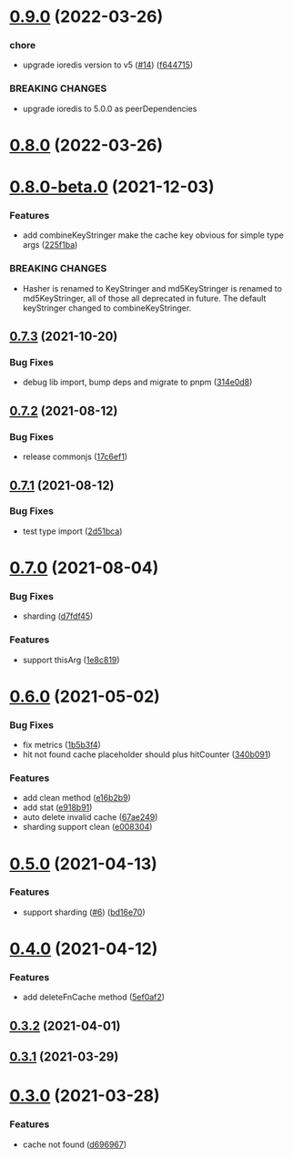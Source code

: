 # [0.9.0](https://github.com/zcong1993/node-redis-cache/compare/v0.8.0...v0.9.0) (2022-03-26)

### chore

- upgrade ioredis version to v5 ([#14](https://github.com/zcong1993/node-redis-cache/issues/14)) ([f644715](https://github.com/zcong1993/node-redis-cache/commit/f644715a6f0cf0c6687bcd930941949a26f5f0c4))

### BREAKING CHANGES

- upgrade ioredis to 5.0.0 as peerDependencies

# [0.8.0](https://github.com/zcong1993/node-redis-cache/compare/v0.8.0-beta.0...v0.8.0) (2022-03-26)

# [0.8.0-beta.0](https://github.com/zcong1993/node-redis-cache/compare/v0.7.3...v0.8.0-beta.0) (2021-12-03)

### Features

- add combineKeyStringer make the cache key obvious for simple type args ([225f1ba](https://github.com/zcong1993/node-redis-cache/commit/225f1ba0a09d09588df858fda35ed27ccbf8678a))

### BREAKING CHANGES

- Hasher is renamed to KeyStringer and md5KeyStringer is renamed to md5KeyStringer, all of those all deprecated in future. The default keyStringer changed to combineKeyStringer.

## [0.7.3](https://github.com/zcong1993/node-redis-cache/compare/v0.7.2...v0.7.3) (2021-10-20)

### Bug Fixes

- debug lib import, bump deps and migrate to pnpm ([314e0d8](https://github.com/zcong1993/node-redis-cache/commit/314e0d81658034c2eef90a589001878298c9efc8))

## [0.7.2](https://github.com/zcong1993/node-redis-cache/compare/v0.7.1...v0.7.2) (2021-08-12)

### Bug Fixes

- release commonjs ([17c6ef1](https://github.com/zcong1993/node-redis-cache/commit/17c6ef1e42265510245817356188b14fad5559b3))

## [0.7.1](https://github.com/zcong1993/node-redis-cache/compare/v0.7.0...v0.7.1) (2021-08-12)

### Bug Fixes

- test type import ([2d51bca](https://github.com/zcong1993/node-redis-cache/commit/2d51bca04e735d73494e4245a9149e43a1d29241))

# [0.7.0](https://github.com/zcong1993/node-redis-cache/compare/v0.6.0...v0.7.0) (2021-08-04)

### Bug Fixes

- sharding ([d7fdf45](https://github.com/zcong1993/node-redis-cache/commit/d7fdf45eb1da4ec9ba68a84f6ae52e6cb288b7ff))

### Features

- support thisArg ([1e8c819](https://github.com/zcong1993/node-redis-cache/commit/1e8c819847c940e677f7dfc36131fa560565f314))

# [0.6.0](https://github.com/zcong1993/node-redis-cache/compare/v0.5.0...v0.6.0) (2021-05-02)

### Bug Fixes

- fix metrics ([1b5b3f4](https://github.com/zcong1993/node-redis-cache/commit/1b5b3f4f2a826b86527736c24d95273a48630e6e))
- hit not found cache placeholder should plus hitCounter ([340b091](https://github.com/zcong1993/node-redis-cache/commit/340b091637ae0e9c37e00aa5f3780ab9a21a3e0d))

### Features

- add clean method ([e16b2b9](https://github.com/zcong1993/node-redis-cache/commit/e16b2b938cdf5b1c7abb57338ff5580dfc6fe8fd))
- add stat ([e918b91](https://github.com/zcong1993/node-redis-cache/commit/e918b919ed521f66362abdf10e58e24bf118092d))
- auto delete invalid cache ([67ae249](https://github.com/zcong1993/node-redis-cache/commit/67ae249f1f4fdd9433655e517979007bde06b417))
- sharding support clean ([e008304](https://github.com/zcong1993/node-redis-cache/commit/e0083048e784d2456eedcc4fafcb191d215b85e0))

# [0.5.0](https://github.com/zcong1993/node-redis-cache/compare/v0.4.0...v0.5.0) (2021-04-13)

### Features

- support sharding ([#6](https://github.com/zcong1993/node-redis-cache/issues/6)) ([bd16e70](https://github.com/zcong1993/node-redis-cache/commit/bd16e705b00c09c4768356768770aab81ad7fd27))

# [0.4.0](https://github.com/zcong1993/node-redis-cache/compare/v0.3.2...v0.4.0) (2021-04-12)

### Features

- add deleteFnCache method ([5ef0af2](https://github.com/zcong1993/node-redis-cache/commit/5ef0af2498297a6cfa43eb6bb46ff948a4a93e35))

## [0.3.2](https://github.com/zcong1993/node-redis-cache/compare/v0.3.1...v0.3.2) (2021-04-01)

## [0.3.1](https://github.com/zcong1993/node-redis-cache/compare/v0.3.0...v0.3.1) (2021-03-29)

# [0.3.0](https://github.com/zcong1993/node-redis-cache/compare/v0.2.1...v0.3.0) (2021-03-28)

### Features

- cache not found ([d696967](https://github.com/zcong1993/node-redis-cache/commit/d696967f02140941fb0961aefe7b1348d0e4d99e))
